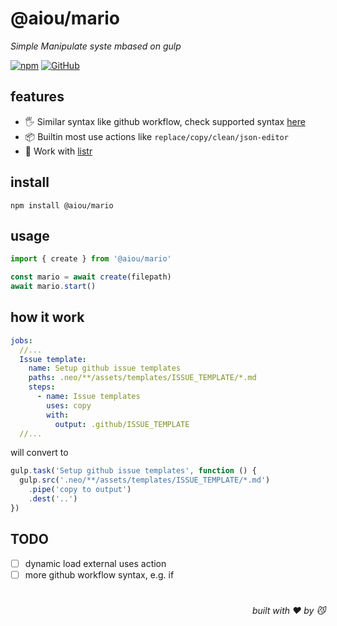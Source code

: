 # @aiou/mario
*Simple Manipulate syste mbased on gulp*

[![npm](https://img.shields.io/npm/v/@aiou/mario)](https://github.com/neo-hack/mario/tree/master) [![GitHub](https://img.shields.io/npm/l/@aiou/mario)](https://github.com/neo-hack/mario/tree/master)

## features

- 🖐️ Similar syntax like github workflow, check supported syntax [here](https://github.com/neo-hack/neo/tree/master/packages/mario/src/interface/index.ts)
- 📦 Builtin most use actions like `replace/copy/clean/json-editor`
- 📝 Work with [listr](https://github.com/neo-hack/neo/blob/master/packages/mario/docs/recipes.md)

## install

```console
npm install @aiou/mario
```

## usage

```ts
import { create } from '@aiou/mario'

const mario = await create(filepath)
await mario.start()
```

## how it work

```yaml
jobs:
  //...
  Issue template:
    name: Setup github issue templates
    paths: .neo/**/assets/templates/ISSUE_TEMPLATE/*.md
    steps:
      - name: Issue templates
        uses: copy
        with:
          output: .github/ISSUE_TEMPLATE
  //...
```

will convert to

```ts
gulp.task('Setup github issue templates', function () {
  gulp.src('.neo/**/assets/templates/ISSUE_TEMPLATE/*.md')
    .pipe('copy to output')
    .dest('..')
})
```

## TODO

- [ ] dynamic load external uses action
- [ ] more github workflow syntax, e.g. if

# 
<div align='right'>

*built with ❤️ by 😼*

</div>
